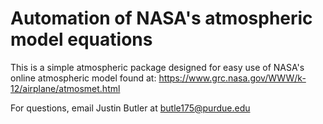 # Automation of NASA's atmospheric model equations

This is a simple atmospheric package designed for easy use of NASA's online atmospheric model found at:
https://www.grc.nasa.gov/WWW/k-12/airplane/atmosmet.html

For questions, email Justin Butler at butle175@purdue.edu
